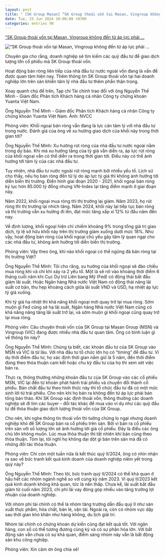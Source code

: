 ```yaml
---
layout: post
title: " [SK Group Masan] “SK Group thoái vốn tại Masan, Vingroup không đến từ áp lực phải ..."
date: Tue, 25 Jun 2024 10:00:00 +0700
categories: entries VN
---
```

[“SK Group thoái vốn tại Masan, Vingroup không đến từ áp lực phải ...](https://tapchitaichinh.vn/sk-group-thoai-von-tai-masan-vingroup-khong-den-tu-ap-luc-phai-ban-tong-ban-thao.html)

![“SK Group thoái vốn tại Masan, Vingroup không đến từ áp lực phải ...](https://media.tapchitaichinh.vn/900x506/images/upload//2024/06/24/chung-khoan-2.jpg)

Chuyên gia cho rằng, doanh nghiệp sẽ tìm kiếm các quỹ đầu tư để giao dịch lượng lớn cổ phiếu mà SK Group thoái vốn.

Hoạt động bán ròng liên tiếp của nhà đầu tư nước ngoài vốn đang là vấn đề được quan tâm hiện nay. Thêm thông tin SK Group thoái vốn tại hai doanh nghiệp lớn trên sàn khiến tâm lý nhà đầu tư thêm phần thận trọng.

Xoay quanh chủ đề trên, Tạp chí Tài chính trao đổi với ông Nguyễn Thế Minh - Giám đốc Phân tích Khách hàng cá nhân Công ty chứng khoán Yuanta Việt Nam.

Ông Nguyễn Thế Minh - Giám đốc Phân tích Khách hàng cá nhân Công ty chứng khoán Yuanta Việt Nam. Ảnh: NVCC

Phóng viên: Khối ngoại bán ròng vẫn đang là lực cản tâm lý với nhà đầu tư trong nước. Đánh giá của ông về xu hướng giao dịch của khối này trong thời gian tới?

Ông Nguyễn Thế Minh: Xu hướng rút ròng của nhà đầu tư nước ngoài nằm trong dự báo. Khi mà xu hướng tăng của tỷ giá vẫn diễn ra, áp lực rút ròng của khối ngoại vẫn có thể diễn ra trong thời gian tới. Điều này có thể ảnh hướng tới tâm lý của các nhà đầu tư.

Tuy nhiên, nhà đầu tư nước ngoài rút ròng mạnh bởi nhiều yếu tố. Lịch sử cho thấy, nếu họ bán ròng đến từ lý do áp lực tỷ giá thì không ảnh hưởng tới diễn biến thị trường. Điển hình giai đoạn 2020 - 2021, khối ngoại bán ròng kỷ lục hơn 85.000 tỷ đồng nhưng VN-Index lại tăng điểm mạnh ở giai đoạn này.

Năm 2022, khối ngoại mua ròng thì thị trường lại giảm. Năm 2023, họ rút ròng thì thị trường lại nhích tăng. Năm 2024, khối này lại tiếp tục bán ròng và thị trường vẫn xu hướng đi lên, đạt mức tăng xấp xỉ 12% từ đầu năm đến nay.

Về định lượng, khối ngoại hiện chỉ chiếm khoảng 9% trong tổng giá trị giao dịch, tỷ lệ sở hữu khối này trên thị trường giảm xuống dưới mức 18%. Như vậy, hoạt động bán ròng của khối ngoại chủ yếu gây tâm lý quan ngại cho các nhà đầu tư, không ảnh hưởng tới diễn biến thị trường.

Phóng viên: Vậy theo ông, khi nào khối ngoại có thể ngừng đà bán ròng tại thị trường Việt?

Ông Nguyễn Thế Minh: Tôi cho rằng, xu hướng của khối ngoại sẽ đảo chiều mua ròng khi và chỉ khi xảy ra 2 yếu tố. Một là sẽ rơi vào khoảng thời điểm 6 tháng cuối năm khi Cục Dự trữ Liên bang Mỹ (Fed) có động thái bắt đầu giảm lãi suất. Hoặc Ngân hàng Nhà nước Việt Nam có động thái nâng lãi suất cơ bản, thu hẹp khoảng cách giữa lãi suất VND và USD, hạ nhiệt áp lực tỷ giá xuống.

Khi tỷ giá hạ nhiệt thì khả năng khối ngoại mới quay trở lại mua ròng. Sớm muộn gì Fed cũng sẽ hạ lãi suất, Ngân hàng Nhà nước Việt Nam cũng có khả năng nâng tăng lãi suất trở lại, và sớm muộn gì khối ngoại cũng quay trở lại mua ròng.

Phóng viên: Câu chuyện thoái vốn của SK Group tại Masan Group (MSN) và Vingroup (VIC) đang được nhiều nhà đầu tư quan tâm. Ông có bình luận gì về thông tin này?



Ông Nguyễn Thế Minh: Chúng ta biết, các khoản đầu tư của SK Group vào MSN và VIC là từ lâu. Với nhà đầu tư tổ chức lớn họ có “timing” để đầu tư. Ví dụ thời điểm đầu tư, họ xác định thời gian nắm giữ là 5 năm, đến thời điểm đúng theo thỏa thuận cam kết hoặc chu kỳ đầu tư của họ thì xem xét việc bán ra.

Thực ra, thông thường những khoản đầu tư của SK Group vào các cổ phiếu MSN, VIC lại đến từ khoản phát hành trái phiếu và chuyển đổi thành cổ phiếu. Bản chất đầu tư theo hình thức này thì tổ chức đầu tư đã có một mức sinh lời từ trái phiếu. Cho nên khi họ bán ra không đến từ áp lực phải bán tống bán tháo. Khi SK Group xác định thoái vốn, thông thường các doanh nghiệp sẽ đi tìm các buyer - đối tác khác để mua vào ví dụ như các quỹ đầu tư để thỏa thuận giao dịch lượng thoái vốn của SK Group.

Cho nên, khi nghe thông tin thoái vốn thì tưởng chừng lo ngại nhưng doanh nghiệp khó để SK Group bán ra cổ phiếu trên sàn. Bởi vì bán ra cổ phiếu trên sàn với số lượng lớn sẽ ảnh hưởng tới giá cổ phiếu. Đây là điều các ông chủ lớn không muốn. Lúc mua thỏa thuận thì tất nhiên khi bán cũng theo thỏa thuận. Tóm lại, tôi nghĩ họ không dại dột gì bán trên sàn mà đã có những đối tác thỏa thuận.

Phóng viên: Chỉ còn một tuần nữa là kết thúc quý II/2024, ông có nhìn nhận ra sao về bức tranh kết quả kinh doanh của doanh nghiệp niêm yết trong quý này?

Ông Nguyễn Thế Minh: Theo tôi, bức tranh quý II/2024 có thể khả quan ở hầu hết các nhóm ngành nghề so với cùng kỳ năm 2023. Vì quý II/2023 kết quả kinh doanh không khả quan, tức là nền thấp. Chưa kể, lãi suất bắt đầu giảm từ cuối năm 2023, chi phí lãi vay đóng góp nhiều vào tăng trưởng lợi nhuận của doanh nghiệp.

Với nhóm phi tài chính có thể là nhóm tăng trưởng dẫn đầu quý II như sản xuất thực phẩm, hóa chất, bán lẻ, vận tải. Ngoài ra, còn có nhóm vực dậy sau thời gian khó khăn như hàng không, du lịch giải trí.

Nhóm tài chính có chứng khoán dự kiến cũng đạt kết quả tốt. Với ngân hàng, con số có thể tương đương cùng kỳ và có sự phân hóa lớn. Với bất động sản vẫn chưa có sự khả quan, điểm sáng nhóm này vẫn là bất động sản khu công nghiệp.

Phóng viên: Xin cảm ơn ông chia sẻ!


